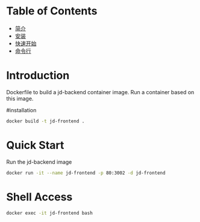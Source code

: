# Table of Contents

- [简介](#introduction)
- [安装](#installation)
- [快速开始](#quick-start)
- [命令行](#shell-access)

# Introduction

Dockerfile to build a jd-backend container image.
Run a container based on this image.

#installation

```bash
docker build -t jd-frontend .
```

# Quick Start

Run the jd-backend image
```bash
docker run -it --name jd-frontend -p 80:3002 -d jd-frontend
```

# Shell Access

```bash
docker exec -it jd-frontend bash
```

